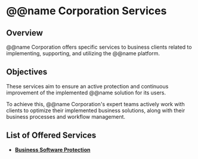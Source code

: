 # @@name Corporation Services

## Overview

@@name Corporation offers specific services to business clients related to implementing, supporting, and utilizing the @@name platform.  

## Objectives

These services aim to ensure an active protection and continuous improvement of the implemented @@name solution for its users.  

To achieve this, @@name Corporation's expert teams actively work with clients to optimize their implemented business solutions, along with their business processes and workflow management.  

## List of Offered Services

* **[Business Software Protection](business-software-protection.md)**  

